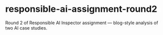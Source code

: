 # responsible-ai-assignment-round2
Round 2 of Responsible AI Inspector assignment — blog-style analysis of two AI case studies.
